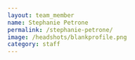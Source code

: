 ```yaml
---
layout: team_member
name: Stephanie Petrone
permalink: /stephanie-petrone/
image: /headshots/blankprofile.png
category: staff
---
```

